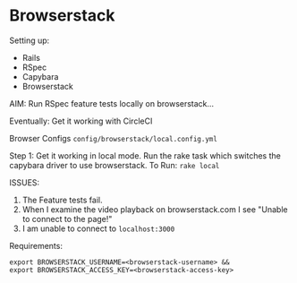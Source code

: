 # Browserstack
Setting up: 
* Rails
* RSpec
* Capybara
* Browserstack

AIM: Run RSpec feature tests locally on browserstack...

Eventually: Get it working with CircleCI

Browser Configs `config/browserstack/local.config.yml`

Step 1: Get it working in local mode.
Run the rake task which switches the capybara driver to use browserstack.
To Run: `rake local`


ISSUES: 
1. The Feature tests fail.
2. When I examine the video playback on browserstack.com I see "Unable to connect to the page!"
3. I am unable to connect to `localhost:3000`


Requirements:
```
export BROWSERSTACK_USERNAME=<browserstack-username> &&
export BROWSERSTACK_ACCESS_KEY=<browserstack-access-key>
```